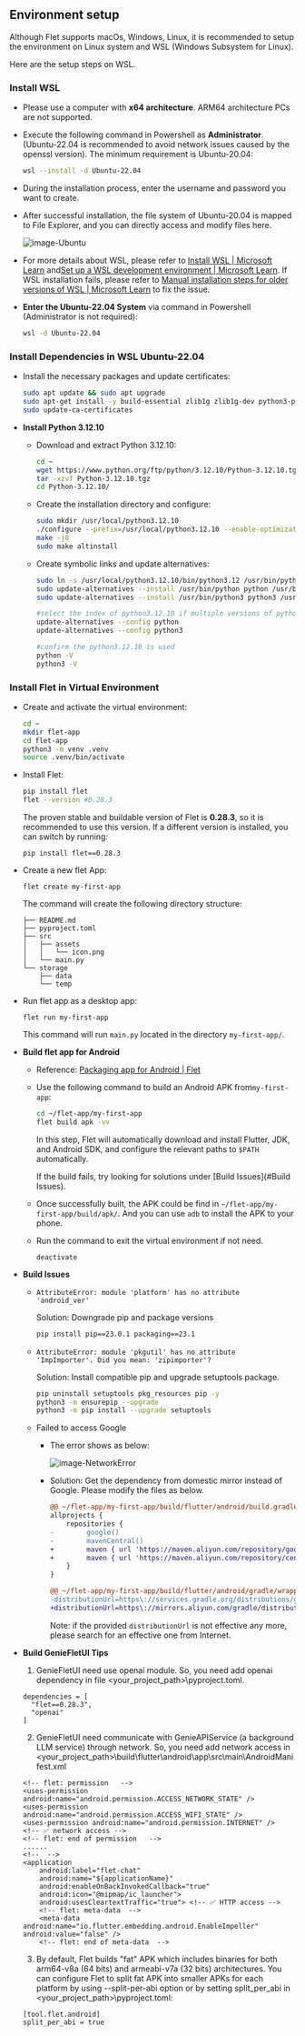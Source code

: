 ## Environment setup

Although Flet supports macOs, Windows, Linux, it is recommended to setup the environment on Linux system and WSL (Windows Subsystem for Linux).

Here are the setup steps on WSL.

### **Install WSL**

- Please use a computer with **x64 architecture**. ARM64 architecture PCs are not supported.

- Execute the following command in Powershell as **Administrator**. (Ubuntu-22.04 is recommended to avoid network issues caused by the openssl version). The minimum requirement is Ubuntu-20.04:

  ```sh
  wsl --install -d Ubuntu-22.04
  ```

- During the installation process, enter the username and password you want to create.

- After successful installation, the file system of Ubuntu-20.04 is mapped to File Explorer, and you can directly access and modify files here.

  ![image-Ubuntu](resource/image-Ubuntu.png)

- For more details about WSL, please refer to [Install WSL | Microsoft Learn](https://learn.microsoft.com/en-us/windows/wsl/install) and[Set up a WSL development environment | Microsoft Learn](https://learn.microsoft.com/en-us/windows/wsl/setup/environment). If WSL installation fails, please refer to [Manual installation steps for older versions of WSL | Microsoft Learn](https://learn.microsoft.com/en-us/windows/wsl/install-manual) to fix the issue.

- **Enter the Ubuntu-22.04 System** via command in Powershell (Administrator is not required):

  ```sh
  wsl -d Ubuntu-22.04
  ```


### **Install Dependencies in WSL Ubuntu-22.04**

- Install the necessary packages and update certificates:

  ```sh
  sudo apt update && sudo apt upgrade
  sudo apt-get install -y build-essential zlib1g zlib1g-dev python3-pip net-tools libgstreamer1.0-0 gstreamer1.0-plugins-base gstreamer1.0-plugins-good gstreamer1.0-plugins-bad gstreamer1.0-plugins-ugly gstreamer1.0-libav gstreamer1.0-tools libmpv-dev libgtk-3-0 libgtk-3-dev libssl-dev libffi-dev libbz2-dev ca-certificates liblzma-dev build-essential libssl-dev zlib1g-dev libbz2-dev liblzma-dev libsqlite3-dev libreadline-dev libncurses5-dev libffi-dev libexpat1-dev tk-dev uuid-dev clang
  sudo update-ca-certificates
  ```

- **Install Python 3.12.10**

  - Download and extract Python 3.12.10:

    ```sh
    cd ~
    wget https://www.python.org/ftp/python/3.12.10/Python-3.12.10.tgz
    tar -xzvf Python-3.12.10.tgz
    cd Python-3.12.10/
    ```

  - Create the installation directory and configure:

    ```sh
    sudo mkdir /usr/local/python3.12.10
    ./configure --prefix=/usr/local/python3.12.10 --enable-optimizations
    make -j8
    sudo make altinstall
    ```

  - Create symbolic links and update alternatives:

    ```sh
    sudo ln -s /usr/local/python3.12.10/bin/python3.12 /usr/bin/python3.12.10
    sudo update-alternatives --install /usr/bin/python python /usr/bin/python3.12.10 1
    sudo update-alternatives --install /usr/bin/python3 python3 /usr/bin/python3.12.10 1
    
    #select the index of python3.12.10 if multiple versions of python are install
    update-alternatives --config python 
    update-alternatives --config python3
    
    #confirm the python3.12.10 is used
    python -V
    python3 -V
    ```

  

### **Install Flet in Virtual Environment**

- Create and activate the virtual environment:

  ```sh
  cd ~
  mkdir flet-app
  cd flet-app
  python3 -m venv .venv
  source .venv/bin/activate
  ```

- Install Flet:

  ```sh
  pip install flet
  flet --version #0.28.3
  ```

  The proven stable and buildable version of Flet is **0.28.3**, so it is recommended to use this version. If a different version is installed, you can switch by running:

  ```shell
  pip install flet==0.28.3
  ```

- Create a new flet App:

  ```
  flet create my-first-app
  ```

  The command will create the following directory structure:

  ```
  ├── README.md
  ├── pyproject.toml
  ├── src
  │   ├── assets
  │   │   └── icon.png
  │   └── main.py
  └── storage
      ├── data
      └── temp
  ```

- Run flet app as a desktop app:

  ```
  flet run my-first-app
  ```

  This command will run `main.py` located in the directory `my-first-app/`.

- **Build flet app for Android**

  - Reference: [Packaging app for Android | Flet](https://flet.dev/docs/publish/android)

  - Use the following command to build an Android APK from`my-first-app`:

    ```sh
    cd ~/flet-app/my-first-app
    flet build apk -vv
    ```

    In this step, Flet will automatically download and install Flutter, JDK, and Android SDK, and configure the relevant paths to `$PATH` automatically.

    If the build fails, try looking for solutions under [Build Issues](#Build Issues).

  - Once successfully built, the APK could be find in `~/flet-app/my-first-app/build/apk/`. And you can use `adb` to install the APK to your phone.

  - Run the command to exit the virtual environment if not need.

    ```shell
    deactivate
    ```

  

- **Build Issues**

  - `AttributeError: module 'platform' has no attribute 'android_ver'`

    Solution: Downgrade pip and package versions

    ```sh
    pip install pip==23.0.1 packaging==23.1
    ```

  - `AttributeError: module 'pkgutil' has no attribute 'ImpImporter'. Did you mean: 'zipimporter'?`

    Solution: Install compatible pip and upgrade setuptools package.

    ```sh
    pip uninstall setuptools pkg_resources pip -y
    python3 -m ensurepip --upgrade
    python3 -m pip install --upgrade setuptools
    ```

  - Failed to access Google

    - The error shows as below:

      ![image-NetworkError](resource/image-NetworkError.png)

    - Solution: Get the dependency from domestic mirror instead of Google. Please modify the files as below.

      ```diff
      @@ ~/flet-app/my-first-app/build/flutter/android/build.gradle
      allprojects {
          repositories {
      -        google()
      -        mavenCentral()
      +        maven { url 'https://maven.aliyun.com/repository/google' }
      +        maven { url 'https://maven.aliyun.com/repository/central' }
          }
      }
      
      @@ ~/flet-app/my-first-app/build/flutter/android/gradle/wrapper/gradle-wrapper.properties
      -distributionUrl=https\://services.gradle.org/distributions/gradle-8.7-bin.zip
      +distributionUrl=https\://mirrors.aliyun.com/gradle/distributions/v8.7.0/gradle-8.7-bin.zip
      ```

      Note: if the provided `distributionUrl` is not effective any more, please search for an effective one from Internet.

  
- **Build GenieFletUI Tips**
  1. GenieFletUI need use openai module. So, you need add openai dependency in file <your_project_path>\pyproject.toml.
    ```
    dependencies = [
      "flet==0.28.3",
      "openai"
    ]
    ```
  2. GenieFletUI need communicate with GenieAPIService (a background LLM service) through network. So, you need add network access in <your_project_path>\build\flutter\android\app\src\main\AndroidManifest.xml
    ```
    <!-- flet: permission   -->
    <uses-permission android:name="android.permission.ACCESS_NETWORK_STATE" />
    <uses-permission android:name="android.permission.ACCESS_WIFI_STATE" />
    <uses-permission android:name="android.permission.INTERNET" />   <!-- ✅ network access -->
    <!-- flet: end of permission   -->
    ......
    <!--  -->
    <application
        android:label="flet-chat"
        android:name="${applicationName}"
        android:enableOnBackInvokedCallback="true"
        android:icon="@mipmap/ic_launcher">
        android:usesCleartextTraffic="true"> <!-- ✅ HTTP access -->
        <!-- flet: meta-data  -->
        <meta-data android:name="io.flutter.embedding.android.EnableImpeller" android:value="false" />
        <!-- flet: end of meta-data  -->
    ```
  3. By default, Flet builds "fat" APK which includes binaries for both arm64-v8a (64 bits) and armeabi-v7a (32 bits) architectures. You can configure Flet to split fat APK into smaller APKs for each platform by using --split-per-abi option or by setting split_per_abi in <your_project_path>\pyproject.toml:
  ```
  [tool.flet.android]
  split_per_abi = true
  ```
